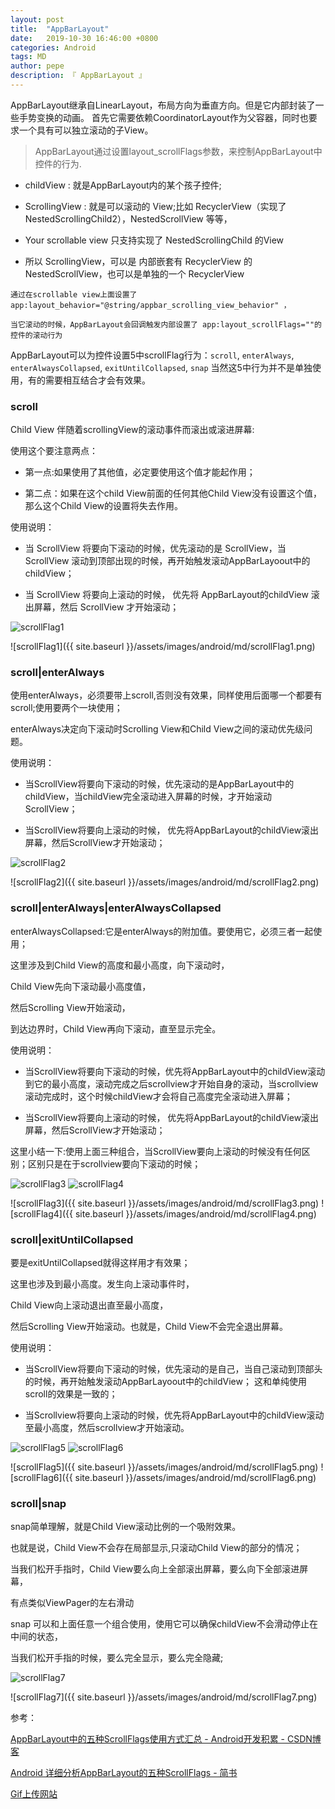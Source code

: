 ```yaml
---
layout: post
title:  "AppBarLayout"
date:   2019-10-30 16:46:00 +0800
categories: Android
tags: MD
author: pepe
description: 『 AppBarLayout 』
---
```


AppBarLayout继承自LinearLayout，布局方向为垂直方向。但是它内部封装了一些手势变换的动画。
首先它需要依赖CoordinatorLayout作为父容器，同时也要求一个具有可以独立滚动的子View。

> AppBarLayout通过设置layout_scrollFlags参数，来控制AppBarLayout中控件的行为.

* childView : 就是AppBarLayout内的某个孩子控件;

* ScrollingView : 就是可以滚动的 View;比如 RecyclerView（实现了 NestedScrollingChild2），NestedScrollView 等等，

* Your scrollable view 只支持实现了 NestedScrollingChild 的View

* 所以 ScrollingView，可以是 内部嵌套有 RecyclerView 的 NestedScrollView，也可以是单独的一个 RecyclerView

```
通过在scrollable view上面设置了 app:layout_behavior="@string/appbar_scrolling_view_behavior" ，

当它滚动的时候，AppBarLayout会回调触发内部设置了 app:layout_scrollFlags=""的控件的滚动行为	
```
AppBarLayout可以为控件设置5中scrollFlag行为：`scroll`, `enterAlways`, `enterAlwaysCollapsed`, `exitUntilCollapsed`, `snap`
当然这5中行为并不是单独使用，有的需要相互结合才会有效果。

### **scroll**

Child View 伴随着scrollingView的滚动事件而滚出或滚进屏幕:

使用这个要注意两点：

* 第一点:如果使用了其他值，必定要使用这个值才能起作用；

* 第二点：如果在这个child View前面的任何其他Child View没有设置这个值，那么这个Child View的设置将失去作用。

使用说明：

* 当 ScrollView 将要向下滚动的时候，优先滚动的是 ScrollView，当 ScrollView 滚动到顶部出现的时候，再开始触发滚动AppBarLayoout中的childView；

* 当 ScrollView 将要向上滚动的时候， 优先将 AppBarLayout的childView 滚出屏幕，然后 ScrollView 才开始滚动；

![scrollFlag1](https://media.giphy.com/media/LPfZ3lwXBHFXkgFcfw/giphy.gif)

![scrollFlag1]({{ site.baseurl }}/assets/images/android/md/scrollFlag1.png)

### **scroll|enterAlways**

使用enterAlways，必须要带上scroll,否则没有效果，同样使用后面哪一个都要有scroll;使用要两个一块使用；

enterAlways决定向下滚动时Scrolling View和Child View之间的滚动优先级问题。

使用说明：

* 当ScrollView将要向下滚动的时候，优先滚动的是AppBarLayout中的childView，当childView完全滚动进入屏幕的时候，才开始滚动 ScrollView；

* 当ScrollView将要向上滚动的时候， 优先将AppBarLayout的childView滚出屏幕，然后ScrollView才开始滚动；

![scrollFlag2](https://media.giphy.com/media/iIFc0atoVyA1pLJUSp/giphy.gif)

![scrollFlag2]({{ site.baseurl }}/assets/images/android/md/scrollFlag2.png)

### **scroll|enterAlways|enterAlwaysCollapsed**

enterAlwaysCollapsed:它是enterAlways的附加值。要使用它，必须三者一起使用；

这里涉及到Child View的高度和最小高度，向下滚动时，

Child View先向下滚动最小高度值，

然后Scrolling View开始滚动，

到达边界时，Child View再向下滚动，直至显示完全。

使用说明：

* 当ScrollView将要向下滚动的时候，优先将AppBarLayout中的childView滚动到它的最小高度，滚动完成之后scrollview才开始自身的滚动，当scrollview滚动完成时，这个时候childView才会将自己高度完全滚动进入屏幕；

* 当ScrollView将要向上滚动的时候， 优先将AppBarLayout的childView滚出屏幕，然后ScrollView才开始滚动；

这里小结一下:使用上面三种组合，当ScrollView要向上滚动的时候没有任何区别；区别只是在于scrollview要向下滚动的时候；

![scrollFlag3](https://media.giphy.com/media/KbM3AhYnxQyzNvZQBE/giphy.gif)
![scrollFlag4](https://media.giphy.com/media/Rhjxns5Da1cM9EeFix/giphy.gif)

![scrollFlag3]({{ site.baseurl }}/assets/images/android/md/scrollFlag3.png)
![scrollFlag4]({{ site.baseurl }}/assets/images/android/md/scrollFlag4.png)

### **scroll|exitUntilCollapsed**
要是exitUntilCollapsed就得这样用才有效果；

这里也涉及到最小高度。发生向上滚动事件时，

Child View向上滚动退出直至最小高度，

然后Scrolling View开始滚动。也就是，Child View不会完全退出屏幕。

使用说明：

* 当ScrollView将要向下滚动的时候，优先滚动的是自己，当自己滚动到顶部头的时候，再开始触发滚动AppBarLayoout中的childView；
这和单纯使用scroll的效果是一致的；

* 当Scrollview将要向上滚动的时候，优先将AppBarLayout中的childView滚动至最小高度，然后scrollview才开始滚动。

![scrollFlag5](https://media.giphy.com/media/JPbTLJQYfWiD3lI4cy/giphy.gif)
![scrollFlag6](https://media.giphy.com/media/h7jgd0dH8PJQDYp5ii/giphy.gif)

![scrollFlag5]({{ site.baseurl }}/assets/images/android/md/scrollFlag5.png)
![scrollFlag6]({{ site.baseurl }}/assets/images/android/md/scrollFlag6.png)

### **scroll|snap**
snap简单理解，就是Child View滚动比例的一个吸附效果。

也就是说，Child View不会存在局部显示,只滚动Child View的部分的情况；

当我们松开手指时，Child View要么向上全部滚出屏幕，要么向下全部滚进屏幕，

有点类似ViewPager的左右滑动

snap 可以和上面任意一个组合使用，使用它可以确保childView不会滑动停止在中间的状态，

当我们松开手指的时候，要么完全显示，要么完全隐藏;

![scrollFlag7](https://media.giphy.com/media/dXiNs2q5sbtluy5fWh/giphy.gif)

![scrollFlag7]({{ site.baseurl }}/assets/images/android/md/scrollFlag7.png)


参考：

[AppBarLayout中的五种ScrollFlags使用方式汇总 - Android开发积累 - CSDN博客](https://blog.csdn.net/eyishion/article/details/80282204)

[Android 详细分析AppBarLayout的五种ScrollFlags - 简书](https://www.jianshu.com/p/7caa5f4f49bd)

[Gif上传网站](https://giphy.com)




















